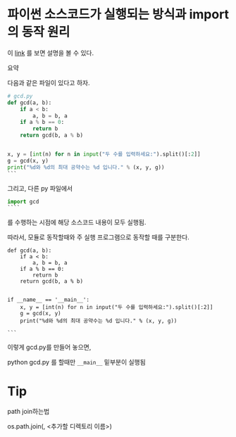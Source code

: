 # 파이썬 소스코드가 실행되는 방식과 import의 동작 원리

이 [link](https://soooprmx.com/archives/2897) 를 보면  설명을 볼 수 있다.   

요약  

다음과 같은 파일이 있다고 하자. 

```python
# gcd.py
def gcd(a, b):
    if a < b:
        a, b = b, a
    if a % b == 0:
        return b
    return gcd(b, a % b)


x, y = [int(n) for n in input("두 수를 입력하세요:").split()[:2]]
g = gcd(x, y)
print("%d와 %d의 최대 공약수는 %d 입니다." % (x, y, g))
​```
```

그리고, 다른 py 파일에서 

```python
import gcd
​````
```

를  수행하는 시점에 해당 소스코드 내용이 모두 실행됨.



따라서, 모듈로 동작할때와 주 실행 프로그램으로 동작할 때를 구분한다. 

```
def gcd(a, b):
    if a < b:
        a, b = b, a
    if a % b == 0:
        return b
    return gcd(b, a % b)


if __name__ == '__main__':
    x, y = [int(n) for n in input("두 수를 입력하세요:").split()[:2]]
    g = gcd(x, y)
    print("%d와 %d의 최대 공약수는 %d 입니다." % (x, y, g))

​```
```

이렇게 gcd.py를 만들어 놓으면, 

python gcd.py 를 할때만 `__main__`  밑부분이 실행됨





# Tip

path join하는법

os.path.join(<base directory>, <추가할 디렉토리 이름>)

